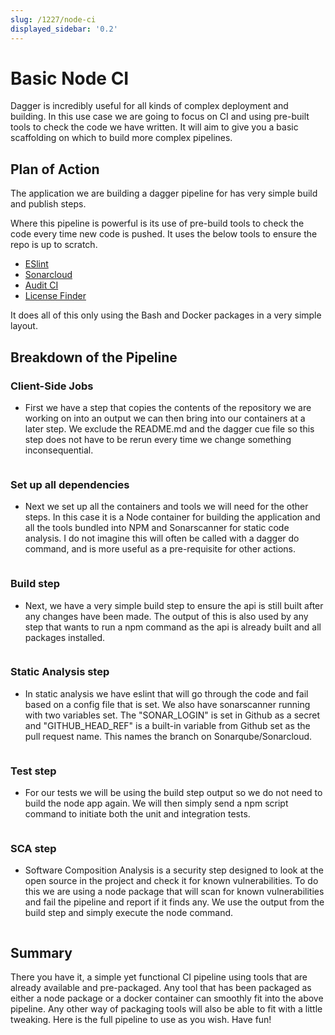 ```yaml
---
slug: /1227/node-ci
displayed_sidebar: '0.2'
---
```


# Basic Node CI

Dagger is incredibly useful for all kinds of complex deployment and building. In this use case we are going to focus on CI and using pre-built tools to check the code we have written. It will aim to give you a basic scaffolding on which to build more complex pipelines.

## Plan of Action

The application we are building a dagger pipeline for has very simple build and publish steps.

Where this pipeline is powerful is its use of pre-build tools to check the code every time new code is pushed. It uses the below tools to ensure the repo is up to scratch.

- [ESlint](https://eslint.org/)
- [Sonarcloud](https://sonarcloud.io/)
- [Audit CI](https://www.npmjs.com/package/audit-ci)
- [License Finder](https://github.com/pivotal/LicenseFinder)

It does all of this only using the Bash and Docker packages in a very simple layout.

## Breakdown of the Pipeline

### Client-Side Jobs

- First we have a step that copies the contents of the repository we are working on into an output we can then bring into our containers at a later step. We exclude the README.md and the dagger cue file so this step does not have to be rerun every time we change something inconsequential.

```cue file=../tests/use-cases/node-ci/client.cue.fragment

```

### Set up all dependencies

- Next we set up all the containers and tools we will need for the other steps. In this case it is a Node container for building the application and all the tools bundled into NPM and Sonarscanner for static code analysis. I do not imagine this will often be called with a dagger do command, and is more useful as a pre-requisite for other actions.

```cue file=../tests/use-cases/node-ci/dependency.cue.fragment

```

### Build step

- Next, we have a very simple build step to ensure the api is still built after any changes have been made. The output of this is also used by any step that wants to run a npm command as the api is already built and all packages installed.

```cue file=../tests/use-cases/node-ci/build.cue.fragment

```

### Static Analysis step

- In static analysis we have eslint that will go through the code and fail based on a config file that is set. We also have sonarscanner running with two variables set. The "SONAR_LOGIN" is set in Github as a secret and "GITHUB_HEAD_REF" is a built-in variable from Github set as the pull request name. This names the branch on Sonarqube/Sonarcloud.

```cue file=../tests/use-cases/node-ci/static-analysis.cue.fragment

```

### Test step

- For our tests we will be using the build step output so we do not need to build the node app again. We will then simply send a npm script command to initiate both the unit and integration tests.

```cue file=../tests/use-cases/node-ci/test.cue.fragment

```

### SCA step

- Software Composition Analysis is a security step designed to look at the open source in the project and check it for known vulnerabilities. To do this we are using a node package that will scan for known vulnerabilities and fail the pipeline and report if it finds any. We use the output from the build step and simply execute the node command.

```cue file=../tests/use-cases/node-ci/sca.cue.fragment

```

## Summary

There you have it, a simple yet functional CI pipeline using tools that are already available and pre-packaged. Any tool that has been packaged as either a node package or a docker container can smoothly fit into the above pipeline. Any other way of packaging tools will also be able to fit with a little tweaking. Here is the full pipeline to use as you wish. Have fun!

```cue file=../tests/use-cases/node-ci/full/node-ci.cue

```
